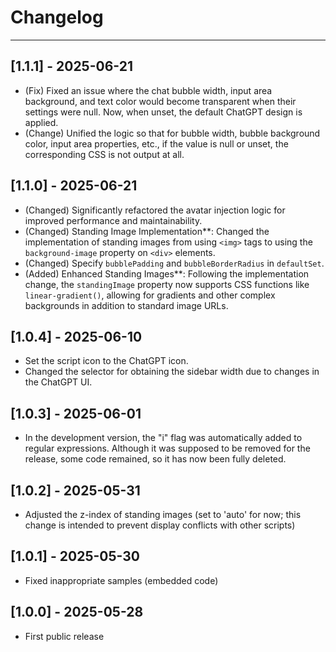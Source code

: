 # Changelog

---
## [1.1.1] - 2025-06-21
- (Fix) Fixed an issue where the chat bubble width, input area background, and text color would become transparent when their settings were null. Now, when unset, the default ChatGPT design is applied.
- (Change) Unified the logic so that for bubble width, bubble background color, input area properties, etc., if the value is null or unset, the corresponding CSS is not output at all.

## [1.1.0] - 2025-06-21
- (Changed) Significantly refactored the avatar injection logic for improved performance and maintainability.
- (Changed) Standing Image Implementation**: Changed the implementation of standing images from using `<img>` tags to using the `background-image` property on `<div>` elements.
- (Changed) Specify `bubblePadding` and `bubbleBorderRadius` in `defaultSet`.
- (Added) Enhanced Standing Images**: Following the implementation change, the `standingImage` property now supports CSS functions like `linear-gradient()`, allowing for gradients and other complex backgrounds in addition to standard image URLs.

## [1.0.4] - 2025-06-10
- Set the script icon to the ChatGPT icon.
- Changed the selector for obtaining the sidebar width due to changes in the ChatGPT UI.

## [1.0.3] - 2025-06-01
- In the development version, the "i" flag was automatically added to regular expressions. Although it was supposed to be removed for the release, some code remained, so it has now been fully deleted.

## [1.0.2] - 2025-05-31
- Adjusted the z-index of standing images (set to 'auto' for now; this change is intended to prevent display conflicts with other scripts)

## [1.0.1] - 2025-05-30
- Fixed inappropriate samples (embedded code)

## [1.0.0] - 2025-05-28
- First public release